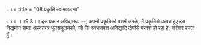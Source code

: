 +++
title = "08 प्रकृतिं स्वामवष्टभ्य"

+++
।।9.8।। इस प्रकार अविद्यारूप --, अपनी प्रकृतिको वशमें करके; मैं प्रकृतिसे
उत्पन्न हुए इस विद्यमान समग्र अस्वतन्त्र भूतसमुदायको; जो कि स्वभाववश
अविद्यादि दोषोंसे परवश हो रहा है; बारंबार रचता हूँ।
